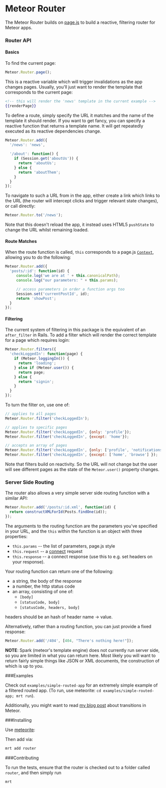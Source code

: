 Meteor Router
===================================

The Meteor Router builds on [page.js](https://github.com/tmeasday/meteor-page-js) to build a reactive, filtering router for Meteor apps.

### Router API

#### Basics

To find the current page:
```js
Meteor.Router.page();
```

This is a reactive variable which will trigger invalidations as the app changes pages. Usually, you'll just want to render the template that corresponds to the current page:

```handlebars
<!-- this will render the 'news' template in the current example -->
{{renderPage}}
```

To define a route, simply specify the URL it matches and the name of the template it should render. If you want to get fancy, you can specify a reactive function that returns a template name. It will get repeatedly executed as its reactive dependencies change.
```js
Meteor.Router.add({
  '/news': 'news',
  
  '/about': function() {
    if (Session.get('aboutUs')) {
      return 'aboutUs';
    } else {
      return 'aboutThem';
    }
  }
});
```

To navigate to such a URL from in the app, either create a link which links to the URL (the router will intercept clicks and trigger relevant state changes), or call directly:

```js
Meteor.Router.to('/news');
```

Note that this doesn't reload the app, it instead uses HTML5 `pushState` to change the URL whilst remaining loaded.

#### Route Matches

When the route function is called, `this` corresponds to a page.js [`Context`](https://github.com/visionmedia/page.js#contextcanonicalpath), allowing you to do the following:

```js
Meteor.Router.add({
  'posts/:id': function(id) {
     console.log('we are at ' + this.canonicalPath);
     console.log("our parameters: " + this.params);

     // access parameters in order a function args too
     Session.set('currentPostId', id);
     return 'showPost';
  }
});
```

#### Filtering

The current system of filtering in this package is the equivalent of an `after_filter` in Rails. To add a filter which will render the correct template for a page which requires login:

```js
Meteor.Router.filters({
  'checkLoggedIn': function(page) {
    if (Meteor.loggingIn()) {
      return 'loading';
    } else if (Meteor.user()) {
      return page;
    } else {
      return 'signin';
    }
  }
});
```

To turn the filter on, use one of:

```js
// applies to all pages
Meteor.Router.filter('checkLoggedIn');

// applies to specific pages
Meteor.Router.filter('checkLoggedIn', {only: 'profile'});
Meteor.Router.filter('checkLoggedIn', {except: 'home'});

// accepts an array of pages
Meteor.Router.filter('checkLoggedIn', {only: ['profile', 'notifications'] });
Meteor.Router.filter('checkLoggedIn', {except: ['home', 'browse'] });
```

Note that filters build on reactivity. So the URL will not change but the user will see different pages as the state of the `Meteor.user()` property changes.

### Server Side Routing

The router also allows a very simple server side routing function with a similar API:

```js
Meteor.Router.add('/posts/:id.xml', function(id) {
  return constructXMLForId(Posts.findOne(id));
});
```

The arguments to the routing function are the parameters you've specified in your URL, and the `this` within the function is an object with three properties:
  - `this.params` -- the list of parameters, page.js style
  - `this.request` -- a [connect](http://www.senchalabs.org/connect/) request
  - `this.response` -- a connect response (use this to e.g. set headers on your response).

Your routing function can return one of the following:
  - a string, the body of the response
  - a number, the http status code
  - an array, consisting of one of:
    - `[body]`
    - `[statusCode, body]`
    - `[statusCode, headers, body]`
    
  headers should be an hash of header name -> value.

Alternatively, rather than a routing function, you can just provide a fixed response:

```js
Meteor.Router.add('/404', [404, "There's nothing here!"]);
```

**NOTE**: Spark (meteor's template engine) does not currently run server side, so you are limited in what you can return here. Most likely you will want to return fairly simple things like JSON or XML documents, the construction of which is up to you.

###Examples

Check out `examples/simple-routed-app` for an extremely simple example of a filtered routed app. (To run, use meteorite: `cd examples/simple-routed-app; mrt run`).

Additionally, you might want to read [my blog post](http://bindle.me/blog/index.php/679/page-transitions-in-meteor-getleague-com) about transitions in Meteor.

###Installing

Use [meteorite](http://possibilities.github.com/meteorite/):

Then add via:

```bash
mrt add router
```

###Contributing

To run the tests, ensure that the router is checked out to a folder called `router`, and then simply run
```bash
mrt
```